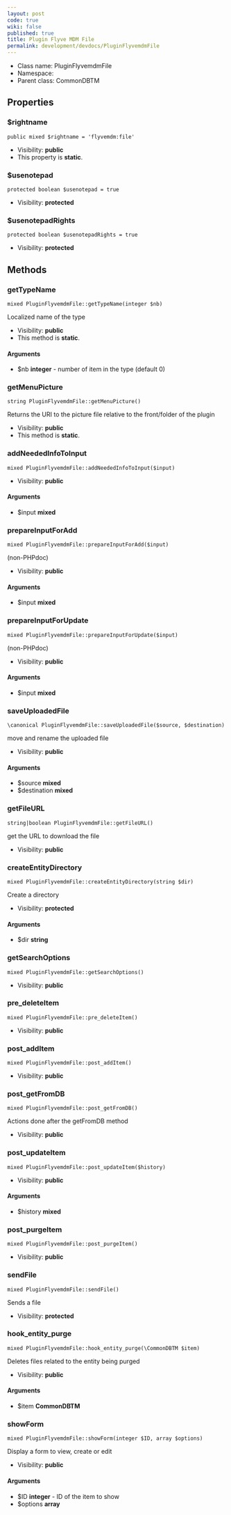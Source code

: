 ```yaml
---
layout: post
code: true
wiki: false
published: true
title: Plugin Flyve MDM File
permalink: development/devdocs/PluginFlyvemdmFile
---
```


* Class name: PluginFlyvemdmFile
* Namespace: 
* Parent class: CommonDBTM


## Properties



### $rightname

    public mixed $rightname = 'flyvemdm:file'





* Visibility: **public**
* This property is **static**.


### $usenotepad

    protected boolean $usenotepad = true





* Visibility: **protected**


### $usenotepadRights

    protected boolean $usenotepadRights = true





* Visibility: **protected**


## Methods



### getTypeName

    mixed PluginFlyvemdmFile::getTypeName(integer $nb)

Localized name of the type



* Visibility: **public**
* This method is **static**.


#### Arguments
* $nb **integer** - number of item in the type (default 0)



### getMenuPicture

    string PluginFlyvemdmFile::getMenuPicture()

Returns the URI to the picture file relative to the front/folder of the plugin



* Visibility: **public**
* This method is **static**.




### addNeededInfoToInput

    mixed PluginFlyvemdmFile::addNeededInfoToInput($input)





* Visibility: **public**


#### Arguments
* $input **mixed**



### prepareInputForAdd

    mixed PluginFlyvemdmFile::prepareInputForAdd($input)

(non-PHPdoc)



* Visibility: **public**


#### Arguments
* $input **mixed**



### prepareInputForUpdate

    mixed PluginFlyvemdmFile::prepareInputForUpdate($input)

(non-PHPdoc)



* Visibility: **public**


#### Arguments
* $input **mixed**



### saveUploadedFile

    \canonical PluginFlyvemdmFile::saveUploadedFile($source, $destination)

move and rename the uploaded file



* Visibility: **public**


#### Arguments
* $source **mixed**
* $destination **mixed**



### getFileURL

    string|boolean PluginFlyvemdmFile::getFileURL()

get the URL to download the file



* Visibility: **public**




### createEntityDirectory

    mixed PluginFlyvemdmFile::createEntityDirectory(string $dir)

Create a directory



* Visibility: **protected**


#### Arguments
* $dir **string**



### getSearchOptions

    mixed PluginFlyvemdmFile::getSearchOptions()





* Visibility: **public**




### pre_deleteItem

    mixed PluginFlyvemdmFile::pre_deleteItem()





* Visibility: **public**




### post_addItem

    mixed PluginFlyvemdmFile::post_addItem()





* Visibility: **public**




### post_getFromDB

    mixed PluginFlyvemdmFile::post_getFromDB()

Actions done after the getFromDB method



* Visibility: **public**




### post_updateItem

    mixed PluginFlyvemdmFile::post_updateItem($history)





* Visibility: **public**


#### Arguments
* $history **mixed**



### post_purgeItem

    mixed PluginFlyvemdmFile::post_purgeItem()





* Visibility: **public**




### sendFile

    mixed PluginFlyvemdmFile::sendFile()

Sends a file



* Visibility: **protected**




### hook_entity_purge

    mixed PluginFlyvemdmFile::hook_entity_purge(\CommonDBTM $item)

Deletes files related to the entity being purged



* Visibility: **public**


#### Arguments
* $item **CommonDBTM**



### showForm

    mixed PluginFlyvemdmFile::showForm(integer $ID, array $options)

Display a form to view, create or edit



* Visibility: **public**


#### Arguments
* $ID **integer** - ID of the item to show
* $options **array**